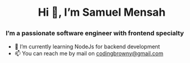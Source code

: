 # <p align="center">Hi 👋, I’m Samuel Mensah</p>
 <h3>I’m a passionate software engineer with frontend specialty</h2>
 
- 🌱 I’m currently learning NodeJs for backend development
- 📫 You can reach me by mail on codingbrowny@gmail.com

<!---
codingbrowny/codingbrowny is a ✨ special ✨ repository because its `README.md` (this file) appears on your GitHub profile.
You can click the Preview link to take a look at your changes.
--->
